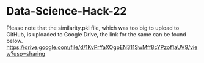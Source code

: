 # Data-Science-Hack-22


Please note that the similarity.pkl file, which was too big to upload to GitHub, is uploaded to Google Drive, the link for the same can be found below.
https://drive.google.com/file/d/1KvPrYaXOgpEN311SwMff8cYPzof1aUV9/view?usp=sharing
